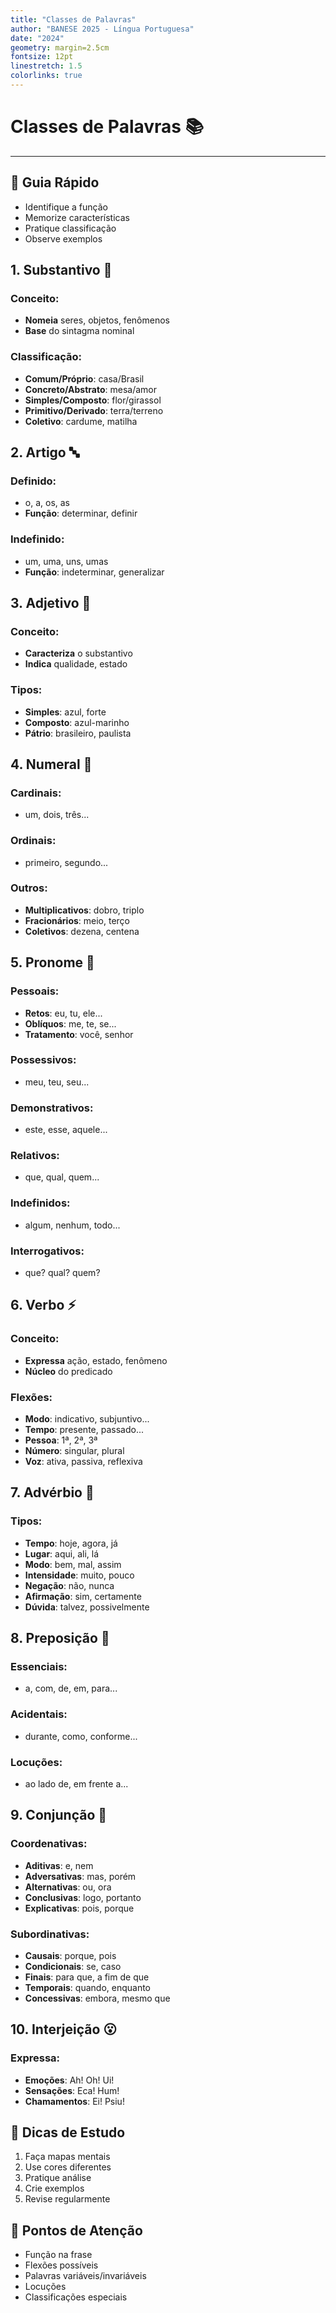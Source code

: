 ```yaml
---
title: "Classes de Palavras"
author: "BANESE 2025 - Língua Portuguesa"
date: "2024"
geometry: margin=2.5cm
fontsize: 12pt
linestretch: 1.5
colorlinks: true
---
```


# Classes de Palavras 📚
---

## 🎯 Guia Rápido
- Identifique a função
- Memorize características
- Pratique classificação
- Observe exemplos

## 1. Substantivo 📝
### Conceito:
- **Nomeia** seres, objetos, fenômenos
- **Base** do sintagma nominal

### Classificação:
- **Comum/Próprio**: casa/Brasil
- **Concreto/Abstrato**: mesa/amor
- **Simples/Composto**: flor/girassol
- **Primitivo/Derivado**: terra/terreno
- **Coletivo**: cardume, matilha

## 2. Artigo 🔤
### Definido:
- o, a, os, as
- **Função**: determinar, definir

### Indefinido:
- um, uma, uns, umas
- **Função**: indeterminar, generalizar

## 3. Adjetivo 🎨
### Conceito:
- **Caracteriza** o substantivo
- **Indica** qualidade, estado

### Tipos:
- **Simples**: azul, forte
- **Composto**: azul-marinho
- **Pátrio**: brasileiro, paulista

## 4. Numeral 🔢
### Cardinais:
- um, dois, três...

### Ordinais:
- primeiro, segundo...

### Outros:
- **Multiplicativos**: dobro, triplo
- **Fracionários**: meio, terço
- **Coletivos**: dezena, centena

## 5. Pronome 👤
### Pessoais:
- **Retos**: eu, tu, ele...
- **Oblíquos**: me, te, se...
- **Tratamento**: você, senhor

### Possessivos:
- meu, teu, seu...

### Demonstrativos:
- este, esse, aquele...

### Relativos:
- que, qual, quem...

### Indefinidos:
- algum, nenhum, todo...

### Interrogativos:
- que? qual? quem?

## 6. Verbo ⚡
### Conceito:
- **Expressa** ação, estado, fenômeno
- **Núcleo** do predicado

### Flexões:
- **Modo**: indicativo, subjuntivo...
- **Tempo**: presente, passado...
- **Pessoa**: 1ª, 2ª, 3ª
- **Número**: singular, plural
- **Voz**: ativa, passiva, reflexiva

## 7. Advérbio 🔄
### Tipos:
- **Tempo**: hoje, agora, já
- **Lugar**: aqui, ali, lá
- **Modo**: bem, mal, assim
- **Intensidade**: muito, pouco
- **Negação**: não, nunca
- **Afirmação**: sim, certamente
- **Dúvida**: talvez, possivelmente

## 8. Preposição 🔗
### Essenciais:
- a, com, de, em, para...

### Acidentais:
- durante, como, conforme...

### Locuções:
- ao lado de, em frente a...

## 9. Conjunção 🤝
### Coordenativas:
- **Aditivas**: e, nem
- **Adversativas**: mas, porém
- **Alternativas**: ou, ora
- **Conclusivas**: logo, portanto
- **Explicativas**: pois, porque

### Subordinativas:
- **Causais**: porque, pois
- **Condicionais**: se, caso
- **Finais**: para que, a fim de que
- **Temporais**: quando, enquanto
- **Concessivas**: embora, mesmo que

## 10. Interjeição 😮
### Expressa:
- **Emoções**: Ah! Oh! Ui!
- **Sensações**: Eca! Hum!
- **Chamamentos**: Ei! Psiu!

## 📌 Dicas de Estudo
1. Faça mapas mentais
2. Use cores diferentes
3. Pratique análise
4. Crie exemplos
5. Revise regularmente

## 🎯 Pontos de Atenção
- Função na frase
- Flexões possíveis
- Palavras variáveis/invariáveis
- Locuções
- Classificações especiais
